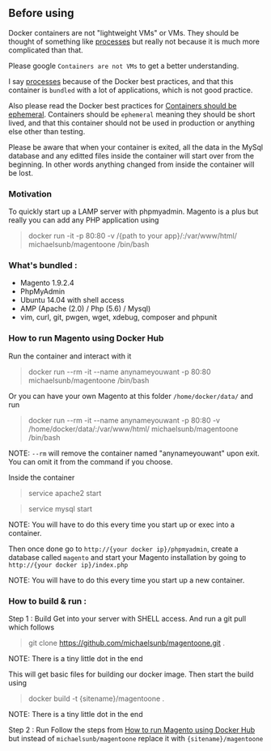 ## Before using
Docker containers are not "lightweight VMs" or VMs. They should be thought of something
like [processes][docker_process] but really not because it is much more complicated than that.

Please google `Containers are not VMs` to get a better understanding.

I say [processes][docker_process] because of the Docker best practices, and that 
this container is `bundled` with a lot of applications, which is not good practice.

Also please read the Docker best practices for [Containers should be ephemeral][docker_ephemeral].
Containers should be `ephemeral` meaning they should be short lived, and that this
container should not be used in production or anything else other than testing.

Please be aware that when your container is exited, all the data in the MySql database
and any editted files inside the container will start over from the beginning.
In other words anything changed from inside the container will be lost.

### Motivation
To quickly start up a LAMP server with phpmyadmin. Magento is a plus but really you
can add any PHP application using
> docker run -it -p 80:80 -v /{path to your app}/:/var/www/html/ michaelsunb/magentoone /bin/bash

### What's bundled :
- Magento 1.9.2.4
- PhpMyAdmin
- Ubuntu 14.04 with shell access
- AMP (Apache (2.0) / Php (5.6) / Mysql)
- vim, curl, git, pwgen, wget, xdebug, composer and phpunit

### How to run Magento using Docker Hub
Run the container and interact with it
> docker run --rm -it --name anynameyouwant -p 80:80 michaelsunb/magentoone /bin/bash

Or you can have your own Magento at this folder `/home/docker/data/` and run
> docker run --rm -it --name anynameyouwant -p 80:80 -v /home/docker/data/:/var/www/html/ michaelsunb/magentoone /bin/bash

NOTE: `--rm` will remove the container named "anynameyouwant" upon exit. 
      You can omit it from the command if you choose.

Inside the container
> service apache2 start

> service mysql start

NOTE: You will have to do this every time you start up or exec into a container.

Then once done go to `http://{your docker ip}/phpmyadmin`, create a database called `magento`
and start your Magento installation by going to `http://{your docker ip}/index.php`

NOTE: You will have to do this every time you start up a new container.

### How to build & run :
Step 1 : Build
Get into your server with SHELL access. And run a git pull which follows
> git clone https://github.com/michaelsunb/magentoone.git .

NOTE: There is a tiny little dot in the end

This will get basic files for building our docker image. Then start the build using
> docker build -t {sitename}/magentoone .

NOTE: There is a tiny little dot in the end

Step 2 : Run
Follow the steps from [How to run Magento using Docker Hub][how_to_run] but instead of `michaelsunb/magentoone`
replace it with `{sitename}/magentoone`

[docker_process]: https://docs.docker.com/engine/userguide/eng-image/dockerfile_best-practices/#run-only-one-process-per-container
[docker_ephemeral]: https://docs.docker.com/engine/userguide/eng-image/dockerfile_best-practices/#containers-should-be-ephemeral
[how_to_run]: https://github.com/michaelsunb/magentoone#how-to-run-magento-using-docker-hub
